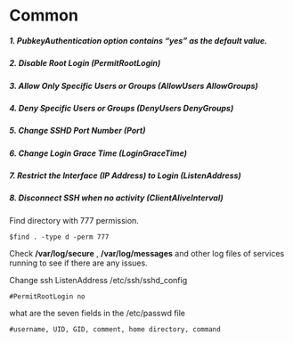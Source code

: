 # Common

##### 1. PubkeyAuthentication option contains “yes” as the default value.
##### 2. Disable Root Login (PermitRootLogin)
##### 3. Allow Only Specific Users or Groups (AllowUsers AllowGroups)
##### 4. Deny Specific Users or Groups (DenyUsers DenyGroups)
##### 5. Change SSHD Port Number (Port)
##### 6. Change Login Grace Time (LoginGraceTime)
##### 7. Restrict the Interface (IP Address) to Login (ListenAddress)
##### 8. Disconnect SSH when no activity (ClientAliveInterval)


Find directory with 777 permission.
```
$find . -type d -perm 777
```
Check **/var/log/secure** , **/var/log/messages** and other log files of services running to see if there are any issues.

Change ssh ListenAddress /etc/ssh/sshd_config
```
#PermitRootLogin no
```

what  are the seven fields in the /etc/passwd file
```
#username, UID, GID, comment, home directory, command
```